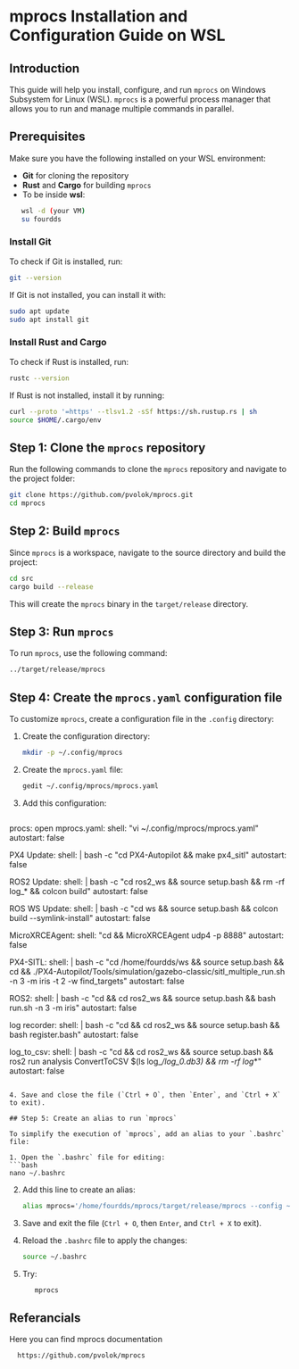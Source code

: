 
# mprocs Installation and Configuration Guide on WSL

## Introduction

This guide will help you install, configure, and run `mprocs` on Windows Subsystem for Linux (WSL). `mprocs` is a powerful process manager that allows you to run and manage multiple commands in parallel.

## Prerequisites

Make sure you have the following installed on your WSL environment:
- **Git** for cloning the repository
- **Rust** and **Cargo** for building `mprocs`
- To be inside **wsl**:
```bash
   wsl -d (your VM)
   su fourdds
```

### Install Git

To check if Git is installed, run:
```bash
git --version
```
If Git is not installed, you can install it with:
```bash
sudo apt update
sudo apt install git
```

### Install Rust and Cargo

To check if Rust is installed, run:
```bash
rustc --version
```
If Rust is not installed, install it by running:
```bash
curl --proto '=https' --tlsv1.2 -sSf https://sh.rustup.rs | sh
source $HOME/.cargo/env
```

## Step 1: Clone the `mprocs` repository

Run the following commands to clone the `mprocs` repository and navigate to the project folder:
```bash
git clone https://github.com/pvolok/mprocs.git
cd mprocs
```

## Step 2: Build `mprocs`

Since `mprocs` is a workspace, navigate to the source directory and build the project:
```bash
cd src
cargo build --release
```

This will create the `mprocs` binary in the `target/release` directory.

## Step 3: Run `mprocs`

To run `mprocs`, use the following command:
```bash
../target/release/mprocs
```

## Step 4: Create the `mprocs.yaml` configuration file

To customize `mprocs`, create a configuration file in the `.config` directory:

1. Create the configuration directory:
   ```bash
   mkdir -p ~/.config/mprocs
   ```

2. Create the `mprocs.yaml` file:
   ```bash
   gedit ~/.config/mprocs/mprocs.yaml
   ```

3. Add this configuration:
   ```yaml
procs:
  open mprocs.yaml:
    shell: "vi ~/.config/mprocs/mprocs.yaml"
    autostart: false

  PX4 Update:
    shell: |
      bash -c "cd PX4-Autopilot && make px4_sitl"
    autostart: false

  ROS2 Update:
    shell: |
      bash -c "cd ros2_ws && source setup.bash && rm -rf log_* && colcon build"
    autostart: false

  ROS WS Update:
    shell: |
      bash -c "cd ws && source setup.bash && colcon build --symlink-install"
    autostart: false

  MicroXRCEAgent:
    shell: "cd && MicroXRCEAgent udp4 -p 8888"
    autostart: false

  PX4-SITL:
    shell: |
      bash -c "cd /home/fourdds/ws && source setup.bash && cd && ./PX4-Autopilot/Tools/simulation/gazebo-classic/sitl_multiple_run.sh -n 3 -m iris -t 2 -w find_targets"
    autostart: false

  ROS2:
    shell: |
      bash -c "cd && cd ros2_ws && source setup.bash && bash run.sh -n 3 -m iris"
    autostart: false

  log recorder:
    shell: |
      bash -c "cd && cd ros2_ws && source setup.bash && bash register.bash"
    autostart: false

  log_to_csv:
    shell: |
      bash -c "cd && cd ros2_ws && source setup.bash && ros2 run analysis ConvertToCSV $(ls log_*/log_*_0.db3) && rm -rf log_*"
    autostart: false

   ```

4. Save and close the file (`Ctrl + O`, then `Enter`, and `Ctrl + X` to exit).

## Step 5: Create an alias to run `mprocs`

To simplify the execution of `mprocs`, add an alias to your `.bashrc` file:

1. Open the `.bashrc` file for editing:
   ```bash
   nano ~/.bashrc
   ```

2. Add this line to create an alias:
   ```bash
   alias mprocs='/home/fourdds/mprocs/target/release/mprocs --config ~/.config/mprocs/mprocs.yaml'
   ```

3. Save and exit the file (`Ctrl + O`, then `Enter`, and `Ctrl + X` to exit).

4. Reload the `.bashrc` file to apply the changes:
   ```bash
   source ~/.bashrc
   ```

5. Try:
   ```bash
      mprocs
   ```

## Referancials
Here you can find mprocs documentation
 ```bash
   https://github.com/pvolok/mprocs
 ```


